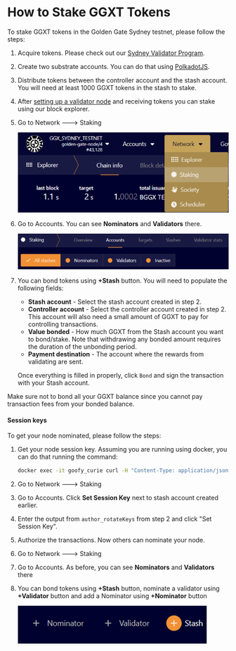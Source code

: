# How to Stake GGXT Tokens

To stake GGXT tokens in the Golden Gate Sydney testnet, please follow the steps:

1. Acquire tokens. Please check out our [Sydney Validator Program](../sydney-testnet/sydney-validator-programme.md "Sydney Validator Program").
2. Create two substrate accounts. You can do that using [PolkadotJS](../../developer-documentation/wallets/polkadotjs.md).
3. Distribute tokens between the controller account and the stash account. You will need at least 1000 GGXT tokens in the stash to stake.
4. After [setting up a validator node](how-to-setup-a-validator-node.md) and receiving tokens you can stake using our block explorer.
5. Go to Network 🡒 Staking

    ![](../../.gitbook/assets/how-to-stake-ggxt-tokens/network-staking.png "Network 🡒 Staking")

6. Go to Accounts. You can see **Nominators** and **Validators** there.

    ![](../../.gitbook/assets/how-to-stake-ggxt-tokens/nominators-and-validators.png "Nominators and Validators")

7.  You can bond tokens using **+Stash** button. You will need to populate the following fields:

    * **Stash account** - Select the stash account created in step 2.
    * **Controller account** - Select the controller account created in step 2. This account will also need a small amount of GGXT to pay for controlling transactions.
    * **Value bonded** - How much GGXT from the Stash account you want to bond/stake. Note that withdrawing any bonded amount requires the duration of the unbonding period.
    * **Payment destination** - The account where the rewards from validating are sent.

    Once everything is filled in properly, click `Bond` and sign the transaction with your Stash account.

Make sure not to bond all your GGXT balance since you cannot pay transaction fees from your bonded balance.

#### Session keys

To get your node nominated, please follow the steps:

1.  Get your node session key. Assuming you are running using docker, you can do that running the command:

    ```bash
    docker exec -it goofy_curie curl -H "Content-Type: application/json" -d '{"id":1, "jsonrpc":"2.0", "method": "author_rotateKeys", "params":[]}' http://localhost:9933
    ```

2. Go to Network 🡒 Staking
3. Go to Accounts. Click **Set Session Key** next to stash account created earlier.
4. Enter the output from `author_rotateKeys` from step 2 and click "Set Session Key".
5. Authorize the transactions. Now others can nominate your node.
6. Go to Network 🡒 Staking
7. Go to Accounts. As before, you can see **Nominators** and **Validators** there
8. You can bond tokens using **+Stash** button, nominate a validator using **+Validator** button and add a Nominator using **+Nominator** button

    ![](../../.gitbook/assets/how-to-stake-ggxt-tokens/stash-button.png "+Stash Button")